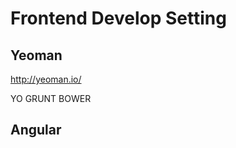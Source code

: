Frontend Develop Setting
=====================

Yeoman
---------------

http://yeoman.io/

YO
GRUNT
BOWER

Angular
---------------
